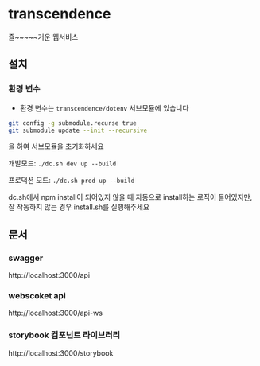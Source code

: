 # transcendence

즐~~~~~거운 웹서비스

## 설치
### 환경 변수
- 환경 변수는 `transcendence/dotenv` 서브모듈에 있습니다
```bash
git config -g submodule.recurse true
git submodule update --init --recursive
```
을 하여 서브모듈을 초기화하세요

개발모드:
`./dc.sh dev up --build`

프로덕션 모드:
`./dc.sh prod up --build`

dc.sh에서 npm install이 되어있지 않을 때 자동으로 install하는 로직이 들어있지만, 잘 작동하지 않는 경우 install.sh를 실행해주세요

## 문서
### swagger

http://localhost:3000/api

### webscoket api

http://localhost:3000/api-ws

### storybook 컴포넌트 라이브러리

http://localhost:3000/storybook
